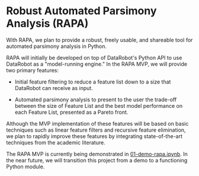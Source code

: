 # Robust Automated Parsimony Analysis (RAPA)

With RAPA, we plan to provide a robust, freely usable, and shareable tool for automated parsimony analysis in Python.

RAPA will initially be developed on top of DataRobot's Python API to use DataRobot as a "model-running engine." In the RAPA MVP, we will provide two primary features:

* Initial feature filtering to reduce a feature list down to a size that DataRobot can receive as input.

* Automated parsimony analysis to present to the user the trade-off between the size of Feature List and the best model performance on each Feature List, presented as a Pareto front.

Although the MVP implementation of these features will be based on basic techniques such as linear feature filters and recursive feature elimination, we plan to rapidly improve these features by integrating state-of-the-art techniques from the academic literature.

The RAPA MVP is currently being demonstrated in [01-demo-rapa.ipynb](https://github.com/FoxoTech/rapa/blob/main/01-demo-rapa.ipynb). In the near future, we will transition this project from a demo to a functioning Python module.
